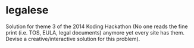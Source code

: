 legalese
========

Solution for theme 3 of the 2014 Koding Hackathon (No one reads the fine print (i.e. TOS, EULA, legal documents) anymore yet every site has them. Devise a creative/interactive solution for this problem).

